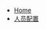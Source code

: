 <!-- docs/_sidebar.md -->

* [Home](/)
* [人员配置](guide.md)

<!-- * 概率机器人阅读笔记
    * [非参数滤波器](01/javascript/src.md) 


* 现代控制与最优估计
    * [introduction](02/src.md) 
 -->
